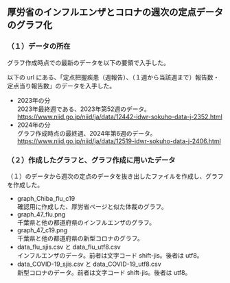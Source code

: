 ## 厚労省のインフルエンザとコロナの週次の定点データのグラフ化

### （１）データの所在
グラフ作成時点での最新のデータを以下の要領で入手した。<br>

以下の url にある、「定点把握疾患（週報告）、（１週から当該週まで）報告数・定点当り報告数」のデータを入手した。
- 2023年の分<br>
2023年最終週である、2023年第52週のデータ。<br>
https://www.niid.go.jp/niid/ja/data/12442-idwr-sokuho-data-j-2352.html
- 2024年の分<br>
グラフ作成時点の最終週、2024年第6週のデータ。<br>
https://www.niid.go.jp/niid/ja/data/12519-idwr-sokuho-data-j-2406.html

### （２）作成したグラフと、グラフ作成に用いたデータ
（１）のデータから週次の定点のデータを抜き出したファイルを作成し、グラフを作成した。

- graph_Chiba_flu_c19<br>
確認用に作成した、厚労省ページと似た体裁のグラフ。
- graph_47_flu.png<br>
千葉県と他の都道府県のインフルエンザのグラフ。
- graph_47_c19.png<br>
千葉県と他の都道府県の新型コロナのグラフ。
- data_flu_sjis.csv と data_flu_utf8.csv<br>
インフルエンザのデータ。前者は文字コード shift-jis。後者は utf8。
- data_COVID-19_sjis.csv と data_COVID-19_utf8.csv<br>
新型コロナのデータ。前者は文字コード shift-jis。後者は utf8。

